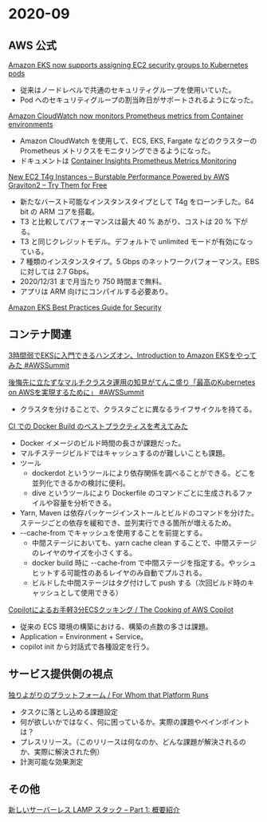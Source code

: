 
# 2020-09

## AWS 公式

[Amazon EKS now supports assigning EC2 security groups to Kubernetes pods](https://aws.amazon.com/about-aws/whats-new/2020/09/amazon-eks-supports-assigning-ec2-security-groups-kubernetes-pods/)

* 従来はノードレベルで共通のセキュリティグループを使用いていた。
* Pod へのセキュリティグループの割当昨日がサポートされるようになった。


[Amazon CloudWatch now monitors Prometheus metrics from Container environments](https://aws.amazon.com/about-aws/whats-new/2020/09/amazon-cloudwatch-monitors-prometheus-metrics-container-environments/)

* Amazon CloudWatch を使用して、ECS, EKS, Fargate などのクラスターの Prometheus メトリクスをモニタリングできるようになった。
* ドキュメントは [Container Insights Prometheus Metrics Monitoring
](https://docs.aws.amazon.com/AmazonCloudWatch/latest/monitoring/ContainerInsights-Prometheus.html)


[New EC2 T4g Instances – Burstable Performance Powered by AWS Graviton2 – Try Them for Free](https://aws.amazon.com/jp/blogs/aws/new-t4g-instances-burstable-performance-powered-by-aws-graviton2/)

* 新たなバースト可能なインスタンスタイプとして T4g をローンチした。64 bit の ARM コアを搭載。
* T3 と比較してパフォーマンスは最大 40 % あがり、コストは 20 % 下がる。
* T3 と同じクレジットモデル。デフォルトで unlimited モードが有効になっている。
* 7 種類のインスタンスタイプ。5 Gbps のネットワークパフォーマンス。EBS に対しては 2.7 Gbps。
* 2020/12/31 まで月当たり 750 時間まで無料。
* アプリは ARM 向けにコンパイルする必要あり。


[Amazon EKS Best Practices Guide for Security](https://aws.github.io/aws-eks-best-practices/)



## コンテナ関連

[3時間弱でEKSに入門できるハンズオン、Introduction to Amazon EKSをやってみた #AWSSummit](https://dev.classmethod.jp/articles/aws-summit-online-2020-hol-06/)


[後悔先に立たずなマルチクラスタ運用の知見がてんこ盛り「最高のKubernetes on AWSを実現するために」 #AWSSummit](https://dev.classmethod.jp/articles/aws-summit-online-2020-day1-track2-1230-1300/)

* クラスタを分けることで、クラスタごとに異なるライフサイクルを持てる。


[CI での Docker Build のベストプラクティスを考えてみた](https://engineer.recruit-lifestyle.co.jp/techblog/2020-09-25-docker-build/)

* Docker イメージのビルド時間の長さが課題だった。
* マルチステージビルドではキャッシュするのが難しいことも課題。
* ツール
  * dockerdot というツールにより依存関係を調べることができる。どこを並列化できるかの検討に便利。
  * dive というツールにより Dockerfile のコマンドごとに生成されるファイルや容量を分析できる。
* Yarn, Maven は依存パッケージインストールとビルドのコマンドを分けた。ステージごとの依存を緩和でき、並列実行できる箇所が増えるため。
* --cache-from でキャッシュを使用することを前提とする。
  * 中間ステージにおいても、yarn cache clean することで、中間ステージのレイヤのサイズを小さくする。
  * docker build 時に --cache-from で中間ステージを指定する。やッシュヒットする可能性のあるレイヤのみ自動でプルされる。
  * ビルドした中間ステージはタグ付けして push する（次回ビルド時のキャッシュとして使用できる）


[Copilotによるお手軽3分ECSクッキング / The Cooking of AWS Copilot](https://speakerdeck.com/iselegant/the-cooking-of-aws-copilot)

* 従来の ECS 環境の構築における、構築の点数の多さは課題。
* Application = Environment + Service。
* copilot init から対話式で各種設定を行う。


## サービス提供側の視点

[独りよがりのプラットフォーム / For Whom that Platform Runs](https://speakerdeck.com/toricls/for-whom-that-platform-runs)

* タスクに落とし込める課題設定
* 何が欲しいかではなく、何に困っているか。実際の課題やペインポイントは？
* プレスリリース。（このリリースは何なのか、どんな課題が解決されるのか、実際に解決された例）
* 計測可能な効果測定


## その他

[新しいサーバーレス LAMP スタック – Part 1: 概要紹介](https://aws.amazon.com/jp/blogs/news/introducing-the-new-serverless-lamp-stack/)





